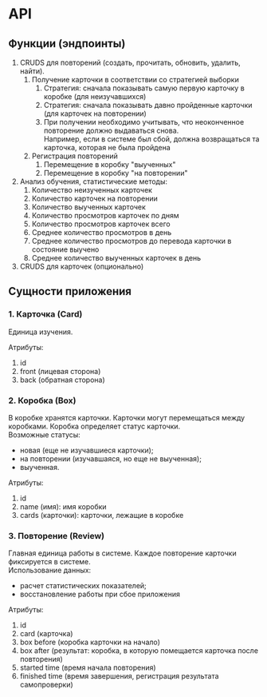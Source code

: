 # API

## Функции (эндпоинты)
1. CRUDS для повторений (создать, прочитать, обновить, удалить, найти). 
   1. Получение карточки в соответствии со стратегией выборки
      1. Стратегия: сначала показывать самую первую карточку в коробке (для неизучавшихся)
      2. Стратегия: сначала показывать давно пройденные карточки (для карточек на повторении)
      3. При получении необходимо учитывать, что неоконченное повторение должно выдаваться снова. \
      Например, если в системе был сбой, должна возвращаться та карточка, которая не была пройдена
   2. Регистрация повторений
      1. Перемещение в коробку "выученных"
      2. Перемещение в коробку "на повторении"
2. Анализ обучения, статистические методы:
   1. Количество неизученных карточек
   2. Количество карточек на повторении
   3. Количество выученных карточек
   4. Количество просмотров карточек по дням
   5. Количество просмотров карточек всего
   6. Среднее количество просмотров в день
   7. Среднее количество просмотров до перевода карточки в состояние выучено
   8. Среднее количество выученных карточек в день
3. CRUDS для карточек (опционально)


## Сущности приложения

### 1. Карточка (Card)
Единица изучения.

Атрибуты:
1. id
2. front (лицевая сторона)
3. back (обратная сторона)

### 2. Коробка (Box)
В коробке хранятся карточки. Карточки могут перемещаться между коробками. Коробка определяет статус карточки. \
Возможные статусы:
* новая (еще не изучавшиеся карточки);
* на повторении (изучавшаяся, но еще не выученная);
* выученная.

Атрибуты:
1. id
2. name (имя): имя коробки
3. cards (карточки): карточки, лежащие в коробке

### 3. Повторение (Review)
Главная единица работы в системе. Каждое повторение карточки фиксируется в системе. \
Использование данных:
* расчет статистических показателей;
* восстановление работы при сбое приложения

Атрибуты:
1. id
2. card (карточка)
3. box before (коробка карточки на начало)
4. box after (результат: коробка, в которую помещается карточка после повторения)
5. started time (время начала повторения)
6. finished time (время завершения, регистрация результата самопроверки)

